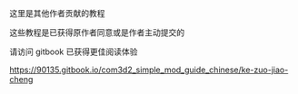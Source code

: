 这里是其他作者贡献的教程

这些教程是已获得原作者同意或是作者主动提交的

请访问 gitbook 已获得更佳阅读体验

https://90135.gitbook.io/com3d2_simple_mod_guide_chinese/ke-zuo-jiao-cheng
